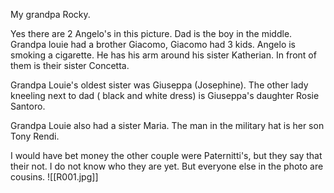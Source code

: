 My grandpa Rocky.

Yes there are 2 Angelo's in this picture.
Dad is the boy in the middle.
Grandpa louie had a brother Giacomo,
Giacomo had 3 kids.
Angelo is smoking a cigarette.
He has his arm around his sister Katherian.
In front of them is their sister Concetta.

Grandpa Louie's oldest sister was Giuseppa  (Josephine).
The other lady kneeling next to dad ( black and white dress)
is Giuseppa's daughter Rosie Santoro.
 
Grandpa Louie also had a sister Maria.
 The man in the military hat is her son Tony Rendi.

I would have bet money the other couple were Paternitti's,
but they say that their not. I do not know who they are yet.
But everyone else in the photo are cousins.
![[R001.jpg]]